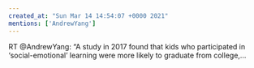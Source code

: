 ```yaml
---
created_at: "Sun Mar 14 14:54:07 +0000 2021"
mentions: ['AndrewYang']
---
```


RT @AndrewYang: “A study in 2017 found that kids who participated in ‘social-emotional’ learning were more likely to graduate from college,…